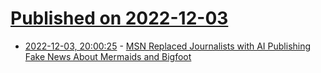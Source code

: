 # [Published on 2022-12-03](index.md)

* [2022-12-03, 20:00:25](https://news.ycombinator.com/item?id=33846723) - [MSN Replaced Journalists with AI Publishing Fake News About Mermaids and Bigfoot](https://futurism.com/msn-is-publishing-more-fake-news)
